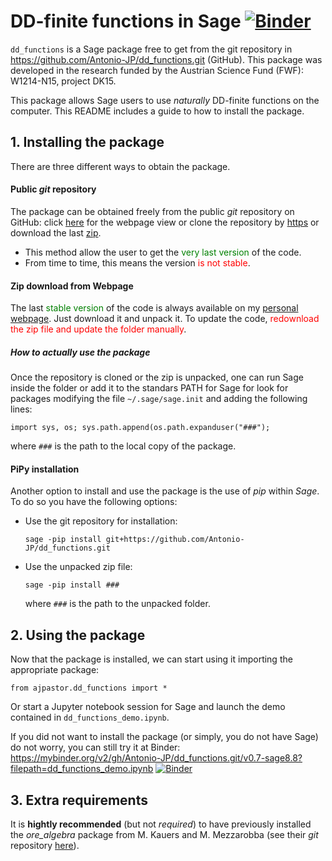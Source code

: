 
# **DD-finite functions in Sage** [![Binder](https://mybinder.org/badge_logo.svg)](https://mybinder.org/v2/gh/Antonio-JP/dd_functions.git/v0.7-sage8.8?filepath=dd_functions_demo.ipynb)

`dd_functions` is a Sage package free to get from the git repository in https://github.com/Antonio-JP/dd_functions.git (GitHub). This package was developed in the research funded by the Austrian Science Fund  (FWF): W1214-N15, project DK15.

This package allows Sage users to use _naturally_ DD-finite functions on the computer. This README includes a guide to how to install the package.

## **1. Installing the package**
There are three different ways to obtain the package.

#### **Public _git_ repository**
The package can be obtained freely from the public _git_ repository on GitHub: click [here](https://github.com/Antonio-JP/dd_functions) for the webpage view or clone the repository by [https](https://github.com/Antonio-JP/dd_functions.git) or download the last [zip](https://github.com/Antonio-JP/dd_functions/archive/master.zip).

* This method allow the user to get the <font color="green">very last version</font> of the code.
* From time to time, this means the version <font color="red">is not stable</font>.

#### **Zip download from Webpage**
The last <font color="green">stable version</font> of the code is always available on my [personal webpage](https://www.dk-compmath.jku.at/people/antonio). Just download it and unpack it. To update the code, <font color="red">redownload the zip file and update the folder manually</font>.

##### **How to actually use the package**
Once the repository is cloned or the zip is unpacked, one can run Sage inside the folder or add it to the standars PATH for Sage for look for packages modifying the file `~/.sage/sage.init` and adding the following lines:

`import sys, os;
sys.path.append(os.path.expanduser("###");`
    
where `###` is the path to the local copy of the package.

#### **PiPy installation**
Another option to install and use the package is the use of _pip_ within _Sage_. To do so you have the following options:
* Use the git repository for installation:
  
  `sage -pip install git+https://github.com/Antonio-JP/dd_functions.git`
* Use the unpacked zip file:
  
  `sage -pip install ###`
  
  where `###` is the path to the unpacked folder.

## **2. Using the package**
Now that the package is installed, we can start using it importing the appropriate package:

`from ajpastor.dd_functions import *`

Or start a Jupyter notebook session for Sage and launch the demo contained in `dd_functions_demo.ipynb`.

If you did not want to install the package (or simply, you do not have Sage) do not worry, you can still try it at Binder:
https://mybinder.org/v2/gh/Antonio-JP/dd_functions.git/v0.7-sage8.8?filepath=dd_functions_demo.ipynb [![Binder](https://mybinder.org/badge_logo.svg)](https://mybinder.org/v2/gh/Antonio-JP/dd_functions.git/v0.7-sage8.8?filepath=dd_functions_demo.ipynb)

## **3. Extra requirements**
It is **hightly recommended** (but not *required*) to have previously installed the *ore_algebra* package from M. Kauers and M. Mezzarobba (see their *git* repository [here](https://github.com/mkauers/ore_algebra)).